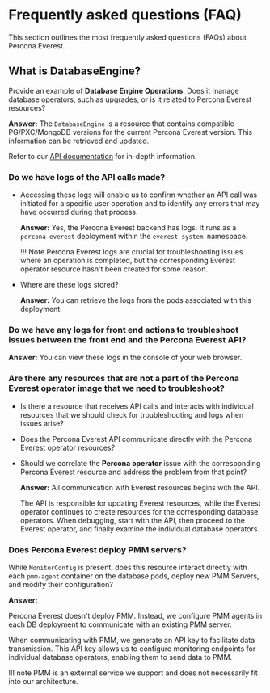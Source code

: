 # Frequently asked questions (FAQ)

This section outlines the most frequently asked questions (FAQs) about Percona Everest.


## What is DatabaseEngine?

Provide an example of **Database Engine Operations**. Does it manage database operators, such as upgrades, or is it related to Percona Everest resources?
    
**Answer:**
The `DatabaseEngine` is a resource that contains compatible PG/PXC/MongoDB versions for the current Percona Everest version. This information can be retrieved and updated.

Refer to our [API documentation](https://percona-everest.readme.io/reference/getkubernetesclusterresources) for in-depth information.

### Do we have logs of the API calls made?

- Accessing these logs will enable us to confirm whether an API call was initiated for a specific user operation and to identify any errors that may have occurred during that process.

    **Answer:**
    Yes, the Percona Everest backend has logs. It runs as a `percona-everest` deployment within the `everest-system `namespace. 

    !!! Note
        Percona Everest logs are crucial for troubleshooting issues where an operation is completed, but the corresponding Everest operator resource hasn't been created for some reason. 

- Where are these logs stored?

    **Answer:**
    You can retrieve the logs from the pods associated with this deployment.


### Do we have any logs for front end actions to troubleshoot issues between the front end and the Percona Everest API? 

**Answer:**
You can view these logs in the console of your web browser.

### Are there any resources that are not a part of the Percona Everest operator image that we need to troubleshoot?

- Is there a resource that receives API calls and interacts with individual resources that we should check for troubleshooting and logs when issues arise?

- Does the Percona Everest API communicate directly with the Percona Everest operator resources? 

- Should we correlate the **Percona operator** issue with the corresponding Percona Everest resource and address the problem from that point?

    **Answer:**
    All communication with Everest resources begins with the API.

    The API is responsible for updating Everest resources, while the Everest operator continues to create resources for the corresponding database operators. When debugging, start with the API, then proceed to the Everest operator, and finally examine the individual database operators.


### Does Percona Everest deploy PMM servers?

While `MonitorConfig` is present, does this resource interact directly with each `pmm-agent` container on the database pods, deploy new PMM Servers, and modify their configuration?

**Answer:**

Percona Everest doesn't deploy PMM. Instead, we configure PMM agents in each DB deployment to communicate with an existing PMM server.

When communicating with PMM, we generate an API key to facilitate data transmission. This API key allows us to configure monitoring endpoints for individual database operators, enabling them to send data to PMM.

!!! note
    PMM is an external service we support and does not necessarily fit into our architecture.

